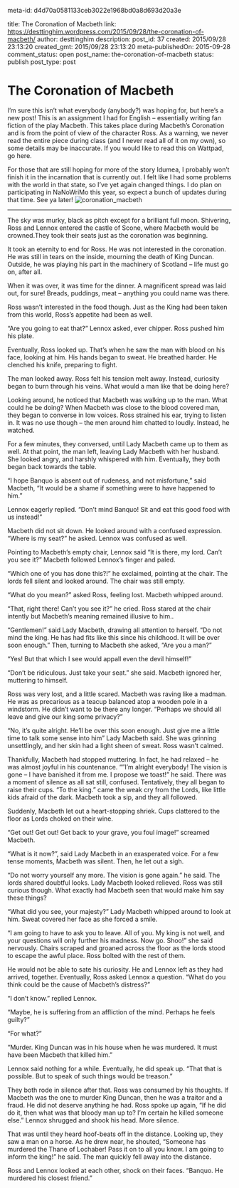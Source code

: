meta-id: d4d70a0581133ceb3022e1968bd0a8d693d20a3e

title: The Coronation of Macbeth
link: https://desttinghim.wordpress.com/2015/09/28/the-coronation-of-macbeth/
author: desttinghim
description: 
post_id: 37
created: 2015/09/28 23:13:20
created_gmt: 2015/09/28 23:13:20
meta-publishedOn: 2015-09-28
comment_status: open
post_name: the-coronation-of-macbeth
status: publish
post_type: post

# The Coronation of Macbeth

I’m sure this isn’t what everybody (anybody?) was hoping for, but here’s a new post! This is an assignment I had for English – essentially writing fan fiction of the play Macbeth. This takes place during Macbeth’s Coronation and is from the point of view of the character Ross. As a warning, we never read the entire piece during class (and I never read all of it on my own), so some details may be inaccurate. If you would like to read this on Wattpad, go here.

For those that are still hoping for more of the story Idumea, I probably won’t finish it in the incarnation that is currently out. I felt like I had some problems with the world in that state, so I’ve yet again changed things. I do plan on participating in NaNoWriMo this year, so expect a bunch of updates during that time. See ya later! ![coronation_macbeth](https://desttinghim.files.wordpress.com/2015/09/coronation_macbeth.png?w=660)

* * *

The sky was murky, black as pitch except for a brilliant full moon. Shivering, Ross and Lennox entered the castle of Scone, where Macbeth would be crowned.They took their seats just as the coronation was beginning.

It took an eternity to end for Ross. He was not interested in the coronation. He was still in tears on the inside, mourning the death of King Duncan. Outside, he was playing his part in the machinery of Scotland – life must go on, after all.

When it was over, it was time for the dinner. A magnificent spread was laid out, for sure! Breads, puddings, meat – anything you could name was there.

Ross wasn’t interested in the food though. Just as the King had been taken from this world, Ross’s appetite had been as well.

“Are you going to eat that?” Lennox asked, ever chipper. Ross pushed him his plate.

Eventually, Ross looked up. That’s when he saw the man with blood on his face, looking at him. His hands began to sweat. He breathed harder. He clenched his knife, preparing to fight.

The man looked away. Ross felt his tension melt away. Instead, curiosity began to burn through his veins. What would a man like that be doing here?

Looking around, he noticed that Macbeth was walking up to the man. What could he be doing? When Macbeth was close to the blood covered man, they began to converse in low voices. Ross strained his ear, trying to listen in. It was no use though – the men around him chatted to loudly. Instead, he watched.

For a few minutes, they conversed, until Lady Macbeth came up to them as well. At that point, the man left, leaving Lady Macbeth with her husband. She looked angry, and harshly whispered with him. Eventually, they both began back towards the table.

“I hope Banquo is absent out of rudeness, and not misfortune,” said Macbeth, “It would be a shame if something were to have happened to him.”

Lennox eagerly replied. “Don’t mind Banquo! Sit and eat this good food with us instead!”

Macbeth did not sit down. He looked around with a confused expression. “Where is my seat?” he asked. Lennox was confused as well.

Pointing to Macbeth’s empty chair, Lennox said “It is there, my lord. Can’t you see it?” Macbeth followed Lennox’s finger and paled.

“Which one of you has done this?!” he exclaimed, pointing at the chair. The lords fell silent and looked around. The chair was still empty.

“What do you mean?” asked Ross, feeling lost. Macbeth whipped around.

“That, right there! Can’t you see it?” he cried. Ross stared at the chair intently but Macbeth’s meaning remained illusive to him..

“Gentlemen!” said Lady Macbeth, drawing all attention to herself. “Do not mind the king. He has had fits like this since his childhood. It will be over soon enough.” Then, turning to Macbeth she asked, “Are you a man?”

“Yes! But that which I see would appall even the devil himself!”

“Don’t be ridiculous. Just take your seat.” she said. Macbeth ignored her, muttering to himself.

Ross was very lost, and a little scared. Macbeth was raving like a madman. He was as precarious as a teacup balanced atop a wooden pole in a windstorm. He didn’t want to be there any longer. “Perhaps we should all leave and give our king some privacy?”

“No, it’s quite alright. He’ll be over this soon enough. Just give me a little time to talk some sense into him” Lady Macbeth said. She was grinning unsettlingly, and her skin had a light sheen of sweat. Ross wasn’t calmed.

Thankfully, Macbeth had stopped muttering. In fact, he had relaxed – he was almost joyful in his countenance. “”I’m alright everybody! The vision is gone – I have banished it from me. I propose we toast!” he said. There was a moment of silence as all sat still, confused. Tentatively, they all began to raise their cups. “To the king.” came the weak cry from the Lords, like little kids afraid of the dark. Macbeth took a sip, and they all followed.

Suddenly, Macbeth let out a heart-stopping shriek. Cups clattered to the floor as Lords choked on their wine.

“Get out! Get out! Get back to your grave, you foul image!” screamed Macbeth.

“What is it now?”, said Lady Macbeth in an exasperated voice. For a few tense moments, Macbeth was silent. Then, he let out a sigh.

“Do not worry yourself any more. The vision is gone again.” he said. The lords shared doubtful looks. Lady Macbeth looked relieved. Ross was still curious though. What exactly had Macbeth seen that would make him say these things?

“What did you see, your majesty?” Lady Macbeth whipped around to look at him. Sweat covered her face as she forced a smile.

“I am going to have to ask you to leave. All of you. My king is not well, and your questions will only further his madness. Now go. Shoo!” she said nervously. Chairs scraped and groaned across the floor as the lords stood to escape the awful place. Ross bolted with the rest of them.

He would not be able to sate his curiosity. He and Lennox left as they had arrived, together. Eventually, Ross asked Lennox a question. “What do you think could be the cause of Macbeth’s distress?”

“I don’t know.” replied Lennox.

“Maybe, he is suffering from an affliction of the mind. Perhaps he feels guilty?”

“For what?”

“Murder. King Duncan was in his house when he was murdered. It must have been Macbeth that killed him.”

Lennox said nothing for a while. Eventually, he did speak up. “That that is possible. But to speak of such things would be treason.”

They both rode in silence after that. Ross was consumed by his thoughts. If Macbeth was the one to murder King Duncan, then he was a traitor and a fraud. He did not deserve anything he had. Ross spoke up again, “If he did do it, then what was that bloody man up to? I’m certain he killed someone else.” Lennox shrugged and shook his head. More silence.

That was until they heard hoof-beats off in the distance. Looking up, they saw a man on a horse. As he drew near, he shouted, “Someone has murdered the Thane of Lochaber! Pass it on to all you know. I am going to inform the king!” he said. The man quickly fell away into the distance.

Ross and Lennox looked at each other, shock on their faces. “Banquo. He murdered his closest friend.”